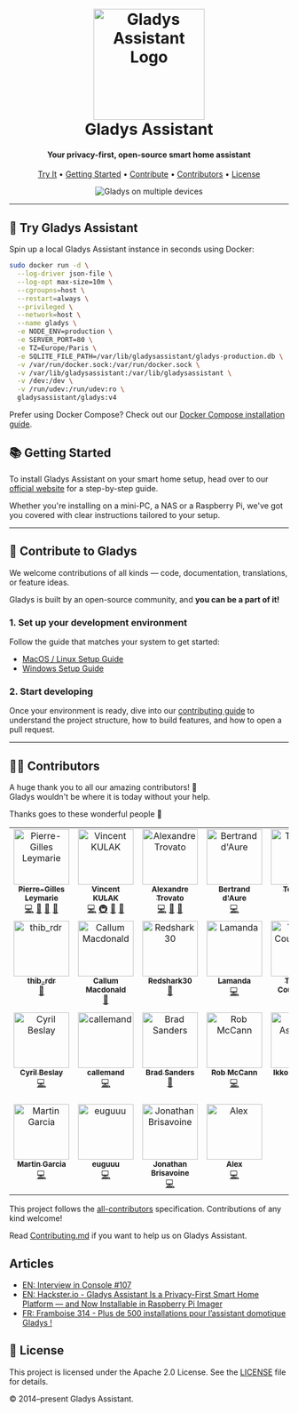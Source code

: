 <h1 align="center">
  <br>
  <img src="https://gladysassistant.com/en/img/external/github-gladys-logo.png" width="200" alt="Gladys Assistant Logo" />
  <br>
  Gladys Assistant
</h1>

<h4 align="center">Your privacy-first, open-source smart home assistant</h4>

<p align="center">
  <a href="#🚀-try-gladys-assistant">Try It</a> •
  <a href="#📚-getting-started">Getting Started</a> •
  <a href="#🤝-contribute">Contribute</a> •
  <a href="#👥-contributors">Contributors</a> •
  <a href="#📝-license">License</a>
</p>

<p align="center">
  <img src="https://gladysassistant.com/en/img/external/github-gladys-4-mockups-devices.jpg" alt="Gladys on multiple devices" />
</p>

---

## 🚀 Try Gladys Assistant

Spin up a local Gladys Assistant instance in seconds using Docker:

```bash
sudo docker run -d \
  --log-driver json-file \
  --log-opt max-size=10m \
  --cgroupns=host \
  --restart=always \
  --privileged \
  --network=host \
  --name gladys \
  -e NODE_ENV=production \
  -e SERVER_PORT=80 \
  -e TZ=Europe/Paris \
  -e SQLITE_FILE_PATH=/var/lib/gladysassistant/gladys-production.db \
  -v /var/run/docker.sock:/var/run/docker.sock \
  -v /var/lib/gladysassistant:/var/lib/gladysassistant \
  -v /dev:/dev \
  -v /run/udev:/run/udev:ro \
  gladysassistant/gladys:v4
```

Prefer using Docker Compose? Check out our [Docker Compose installation guide](https://gladysassistant.com/docs/installation/docker-compose/).

## 📚 Getting Started

To install Gladys Assistant on your smart home setup, head over to our [official website](https://gladysassistant.com) for a step-by-step guide.

Whether you're installing on a mini-PC, a NAS or a Raspberry Pi, we've got you covered with clear instructions tailored to your setup.

---

## 🤝 Contribute to Gladys

We welcome contributions of all kinds — code, documentation, translations, or feature ideas.

Gladys is built by an open-source community, and **you can be a part of it!**

### 1. Set up your development environment

Follow the guide that matches your system to get started:

- [MacOS / Linux Setup Guide](https://gladysassistant.com/docs/dev/setup-development-environment-mac-linux/)
- [Windows Setup Guide](https://gladysassistant.com/docs/dev/setup-development-environment-windows/)

### 2. Start developing

Once your environment is ready, dive into our [contributing guide](https://gladysassistant.com/docs/dev/developing-a-service/) to understand the project structure, how to build features, and how to open a pull request.

---

## 🧑‍💻 Contributors

A huge thank you to all our amazing contributors! 💜  
Gladys wouldn't be where it is today without your help.

Thanks goes to these wonderful people 👏

<!-- ALL-CONTRIBUTORS-LIST:START - Do not remove or modify this section -->
<!-- prettier-ignore-start -->
<!-- markdownlint-disable -->
<table>
  <tbody>
    <tr>
      <td align="center" valign="top" width="14.28%"><a href="https://pierregillesleymarie.com"><img src="https://avatars0.githubusercontent.com/u/7365207?v=4?s=100" width="100px;" alt="Pierre-Gilles Leymarie"/><br /><sub><b>Pierre-Gilles Leymarie</b></sub></a><br /><a href="https://github.com/GladysAssistant/Gladys/commits?author=Pierre-Gilles" title="Code">💻</a> <a href="#business-Pierre-Gilles" title="Business development">💼</a> <a href="https://github.com/GladysAssistant/Gladys/commits?author=Pierre-Gilles" title="Documentation">📖</a> <a href="#ideas-Pierre-Gilles" title="Ideas, Planning, & Feedback">🤔</a></td>
      <td align="center" valign="top" width="14.28%"><a href="https://github.com/VonOx"><img src="https://avatars2.githubusercontent.com/u/1528694?v=4?s=100" width="100px;" alt="Vincent KULAK"/><br /><sub><b>Vincent KULAK</b></sub></a><br /><a href="https://github.com/GladysAssistant/Gladys/commits?author=VonOx" title="Code">💻</a> <a href="#infra-VonOx" title="Infrastructure (Hosting, Build-Tools, etc)">🚇</a> <a href="https://github.com/GladysAssistant/Gladys/commits?author=VonOx" title="Documentation">📖</a> <a href="#ideas-VonOx" title="Ideas, Planning, & Feedback">🤔</a></td>
      <td align="center" valign="top" width="14.28%"><a href="http://www.trovato.fr"><img src="https://avatars2.githubusercontent.com/u/1839717?v=4?s=100" width="100px;" alt="Alexandre Trovato"/><br /><sub><b>Alexandre Trovato</b></sub></a><br /><a href="https://github.com/GladysAssistant/Gladys/commits?author=atrovato" title="Code">💻</a> <a href="https://github.com/GladysAssistant/Gladys/commits?author=atrovato" title="Documentation">📖</a> <a href="#ideas-atrovato" title="Ideas, Planning, & Feedback">🤔</a></td>
      <td align="center" valign="top" width="14.28%"><a href="https://github.com/bertrandda"><img src="https://avatars1.githubusercontent.com/u/18148265?v=4?s=100" width="100px;" alt="Bertrand d'Aure"/><br /><sub><b>Bertrand d'Aure</b></sub></a><br /><a href="https://github.com/GladysAssistant/Gladys/commits?author=bertrandda" title="Code">💻</a></td>
      <td align="center" valign="top" width="14.28%"><a href="https://github.com/Terdious"><img src="https://avatars0.githubusercontent.com/u/35010958?v=4?s=100" width="100px;" alt="Terdious"/><br /><sub><b>Terdious</b></sub></a><br /><a href="https://github.com/GladysAssistant/Gladys/commits?author=Terdious" title="Code">💻</a> <a href="#ideas-Terdious" title="Ideas, Planning, & Feedback">🤔</a></td>
      <td align="center" valign="top" width="14.28%"><a href="https://github.com/sescandell"><img src="https://avatars0.githubusercontent.com/u/1559970?v=4?s=100" width="100px;" alt="Stéphane"/><br /><sub><b>Stéphane</b></sub></a><br /><a href="https://github.com/GladysAssistant/Gladys/commits?author=sescandell" title="Code">💻</a> <a href="#infra-sescandell" title="Infrastructure (Hosting, Build-Tools, etc)">🚇</a> <a href="#ideas-sescandell" title="Ideas, Planning, & Feedback">🤔</a></td>
      <td align="center" valign="top" width="14.28%"><a href="http://fischerdesign.co"><img src="https://avatars1.githubusercontent.com/u/8835133?v=4?s=100" width="100px;" alt="Scott Fischer"/><br /><sub><b>Scott Fischer</b></sub></a><br /><a href="#translation-Scott-Fischer" title="Translation">🌍</a></td>
    </tr>
    <tr>
      <td align="center" valign="top" width="14.28%"><a href="https://github.com/thib-rdr"><img src="https://avatars2.githubusercontent.com/u/6746308?v=4?s=100" width="100px;" alt="thib_rdr"/><br /><sub><b>thib_rdr</b></sub></a><br /><a href="https://github.com/GladysAssistant/Gladys/commits?author=thib-rdr" title="Documentation">📖</a></td>
      <td align="center" valign="top" width="14.28%"><a href="http://www.callum-macdonald.com/"><img src="https://avatars0.githubusercontent.com/u/690997?v=4?s=100" width="100px;" alt="Callum Macdonald"/><br /><sub><b>Callum Macdonald</b></sub></a><br /><a href="https://github.com/GladysAssistant/Gladys/commits?author=chmac" title="Documentation">📖</a></td>
      <td align="center" valign="top" width="14.28%"><a href="https://github.com/Redshark30"><img src="https://avatars1.githubusercontent.com/u/38568609?v=4?s=100" width="100px;" alt="Redshark30"/><br /><sub><b>Redshark30</b></sub></a><br /><a href="https://github.com/GladysAssistant/Gladys/commits?author=Redshark30" title="Documentation">📖</a></td>
      <td align="center" valign="top" width="14.28%"><a href="https://github.com/guillaumeLamanda"><img src="https://avatars0.githubusercontent.com/u/10440081?v=4?s=100" width="100px;" alt="Lamanda "/><br /><sub><b>Lamanda </b></sub></a><br /><a href="https://github.com/GladysAssistant/Gladys/commits?author=guillaumeLamanda" title="Code">💻</a></td>
      <td align="center" valign="top" width="14.28%"><a href="https://github.com/link39"><img src="https://avatars0.githubusercontent.com/u/2229692?v=4?s=100" width="100px;" alt="Thibaut Courvoisier"/><br /><sub><b>Thibaut Courvoisier</b></sub></a><br /><a href="https://github.com/GladysAssistant/Gladys/commits?author=link39" title="Code">💻</a></td>
      <td align="center" valign="top" width="14.28%"><a href="http://lebarzic.fr"><img src="https://avatars2.githubusercontent.com/u/1555884?v=4?s=100" width="100px;" alt="Frédéric Le Barzic"/><br /><sub><b>Frédéric Le Barzic</b></sub></a><br /><a href="https://github.com/GladysAssistant/Gladys/commits?author=hotfix31" title="Code">💻</a></td>
      <td align="center" valign="top" width="14.28%"><a href="https://github.com/NickDub"><img src="https://avatars1.githubusercontent.com/u/32032645?v=4?s=100" width="100px;" alt="NickDub"/><br /><sub><b>NickDub</b></sub></a><br /><a href="https://github.com/GladysAssistant/Gladys/commits?author=NickDub" title="Code">💻</a></td>
    </tr>
    <tr>
      <td align="center" valign="top" width="14.28%"><a href="http://www.fotozik.fr"><img src="https://avatars3.githubusercontent.com/u/1773153?v=4?s=100" width="100px;" alt="Cyril Beslay"/><br /><sub><b>Cyril Beslay</b></sub></a><br /><a href="https://github.com/GladysAssistant/Gladys/commits?author=cicoub13" title="Code">💻</a></td>
      <td align="center" valign="top" width="14.28%"><a href="https://github.com/callemand"><img src="https://avatars2.githubusercontent.com/u/11317212?v=4?s=100" width="100px;" alt="callemand"/><br /><sub><b>callemand</b></sub></a><br /><a href="https://github.com/GladysAssistant/Gladys/commits?author=callemand" title="Code">💻</a></td>
      <td align="center" valign="top" width="14.28%"><a href="https://github.com/thebradleysanders"><img src="https://avatars2.githubusercontent.com/u/10698631?v=4?s=100" width="100px;" alt="Brad Sanders"/><br /><sub><b>Brad Sanders</b></sub></a><br /><a href="https://github.com/GladysAssistant/Gladys/commits?author=thebradleysanders" title="Documentation">📖</a></td>
      <td align="center" valign="top" width="14.28%"><a href="http://robmccann.co.uk"><img src="https://avatars.githubusercontent.com/u/412744?v=4?s=100" width="100px;" alt="Rob McCann"/><br /><sub><b>Rob McCann</b></sub></a><br /><a href="https://github.com/GladysAssistant/Gladys/commits?author=rob-mccann" title="Code">💻</a></td>
      <td align="center" valign="top" width="14.28%"><a href="https://bandism.net/"><img src="https://avatars.githubusercontent.com/u/22633385?v=4?s=100" width="100px;" alt="Ikko Ashimine"/><br /><sub><b>Ikko Ashimine</b></sub></a><br /><a href="https://github.com/GladysAssistant/Gladys/commits?author=eltociear" title="Documentation">📖</a></td>
      <td align="center" valign="top" width="14.28%"><a href="https://ehtesham.dev"><img src="https://avatars.githubusercontent.com/u/38346914?v=4?s=100" width="100px;" alt="Ehtesham Siddiqui"/><br /><sub><b>Ehtesham Siddiqui</b></sub></a><br /><a href="https://github.com/GladysAssistant/Gladys/commits?author=siddiquiehtesham" title="Documentation">📖</a></td>
      <td align="center" valign="top" width="14.28%"><a href="https://github.com/rpochet"><img src="https://avatars.githubusercontent.com/u/5940493?v=4?s=100" width="100px;" alt="Pochet Romuald"/><br /><sub><b>Pochet Romuald</b></sub></a><br /><a href="https://github.com/GladysAssistant/Gladys/commits?author=rpochet" title="Code">💻</a></td>
    </tr>
    <tr>
      <td align="center" valign="top" width="14.28%"><a href="http://magarcia.io"><img src="https://avatars.githubusercontent.com/u/651610?v=4?s=100" width="100px;" alt="Martin Garcia"/><br /><sub><b>Martin Garcia</b></sub></a><br /><a href="https://github.com/GladysAssistant/Gladys/commits?author=magarcia" title="Code">💻</a></td>
      <td align="center" valign="top" width="14.28%"><a href="https://github.com/euguuu"><img src="https://avatars.githubusercontent.com/u/9742965?v=4?s=100" width="100px;" alt="euguuu"/><br /><sub><b>euguuu</b></sub></a><br /><a href="https://github.com/GladysAssistant/Gladys/commits?author=euguuu" title="Code">💻</a></td>
      <td align="center" valign="top" width="14.28%"><a href="https://github.com/jbrisavoine"><img src="https://avatars.githubusercontent.com/u/138247436?v=4?s=100" width="100px;" alt="Jonathan Brisavoine"/><br /><sub><b>Jonathan Brisavoine</b></sub></a><br /><a href="https://github.com/GladysAssistant/Gladys/commits?author=jbrisavoine" title="Code">💻</a></td>
      <td align="center" valign="top" width="14.28%"><a href="https://github.com/GziAzman"><img src="https://avatars.githubusercontent.com/u/14886739?v=4?s=100" width="100px;" alt="Alex"/><br /><sub><b>Alex</b></sub></a><br /><a href="https://github.com/GladysAssistant/Gladys/commits?author=GziAzman" title="Code">💻</a></td>
    </tr>
  </tbody>
</table>

<!-- markdownlint-restore -->
<!-- prettier-ignore-end -->

<!-- ALL-CONTRIBUTORS-LIST:END -->

This project follows the [all-contributors](https://github.com/all-contributors/all-contributors) specification. Contributions of any kind welcome!

Read [Contributing.md](https://github.com/gladysassistant/Gladys/blob/master/.github/CONTRIBUTING.md) if you want to help us on Gladys Assistant.

## Articles

- [EN: Interview in Console #107](https://console.substack.com/p/console-104)
- [EN: Hackster.io - Gladys Assistant Is a Privacy-First Smart Home Platform — and Now Installable in Raspberry Pi Imager](https://www.hackster.io/news/gladys-assistant-is-a-privacy-first-smart-home-platform-and-now-installable-in-raspberry-pi-imager-4a84d5559c63)
- [FR: Framboise 314 - Plus de 500 installations pour l’assistant domotique Gladys !](https://www.framboise314.fr/plus-de-500-installation-pour-lassistant-domotique-gladys/)

## 📄 License

This project is licensed under the Apache 2.0 License. See the [LICENSE](LICENSE) file for details.

© 2014–present Gladys Assistant.
